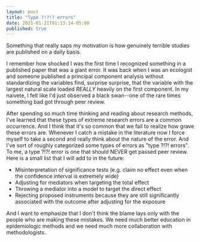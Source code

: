 ```yaml
---
layout: post
title: "Type ?!?!? errors"
date: 2021-01-21T01:13:14-05:00
published: true
---
```


Something that really saps my motivation is how genuinely terrible studies are published on a daily basis.

I remember how shocked I was the first time I recognized something in a published paper that was a giant error. It was back when I was an ecologist and someone published a principal component analysis without standardizing the variables find, surprise surprise, that the variable with the largest natural scale loaded *REALLY* heavily on the first component. In my naivete, I felt like I'd just observed a black swan--one of the rare times something bad got through peer review.

After spending so much time thinking and reading about research methods, I've learned that these types of extreme research errors are a common occurrence. And I think that it's so common that we fail to realize how grave these errors are. Whenever I catch a mistake in the literature now I force myself to take a second and really think about the nature of the error. And I've sort of roughly categorized some types of errors as "type ?!?! errors". To me, a type ?!?! error is one that should NEVER get passed peer review. Here is a small list that I will add to in the future:

- Misinterpretation of significance tests (e.g. claim no effect even when the confidence interval is extremely wide)
- Adjusting for mediators when targeting the total effect
- Throwing a mediator into a model to target the direct effect
- Rejecting proposed instruments because they are still significantly associated with the outcome after adjusting for the exposure

And I want to emphasize that I don't think the blame lays only with the people who are making these mistakes. We need much better education in epidemiologic methods and we need much more collaboration with methodologists.






